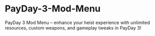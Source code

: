 # PayDay-3-Mod-Menu
PayDay 3 Mod Menu – enhance your heist experience with unlimited resources, custom weapons, and gameplay tweaks in PayDay 3!
